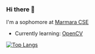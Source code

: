 ### Hi there 👋

<!--
**cemanaral/cemanaral** is a ✨ _special_ ✨ repository because its `README.md` (this file) appears on your GitHub profile.

Here are some ideas to get you started:

- 🔭 I’m currently working on ...

- 👯 I’m looking to collaborate on ...
- 🤔 I’m looking for help with ...
- 💬 Ask me about ...
- 📫 How to reach me: ...
- 😄 Pronouns: ...
- ⚡ Fun fact: ...
-->

I'm a sophomore at [Marmara CSE](http://cse.eng.marmara.edu.tr/en)

- Currently learning: [OpenCV](https://opencv.org/)

[![Top Langs](https://github-readme-stats.vercel.app/api/top-langs/?username=cemanaral)](https://github.com/anuraghazra/github-readme-stats)
